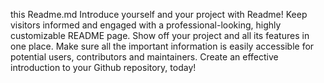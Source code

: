 this Readme.md 
Introduce yourself and your project with Readme! Keep visitors informed and engaged with a professional-looking, highly customizable README page. Show off your project and all its features in one place. Make sure all the important information is easily accessible for potential users, contributors and maintainers. Create an effective introduction to your Github repository, today!
